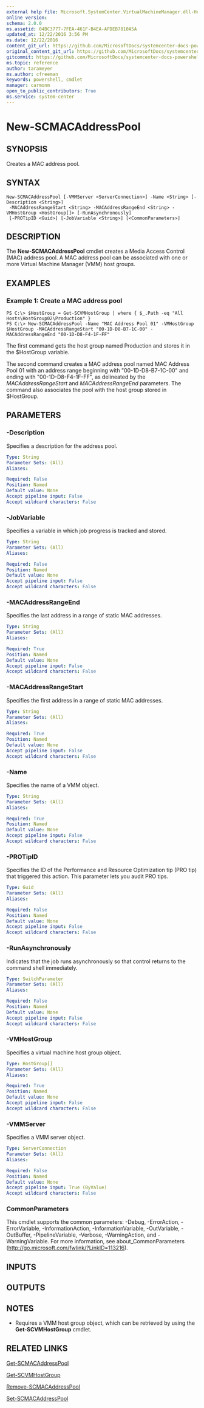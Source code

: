```yaml
---
external help file: Microsoft.SystemCenter.VirtualMachineManager.dll-Help.xml
online version: 
schema: 2.0.0
ms.assetid: 04BC3777-7FEA-461F-B4EA-AFDEB7810A5A
updated_at: 12/22/2016 3:56 PM
ms.date: 12/22/2016
content_git_url: https://github.com/MicrosoftDocs/systemcenter-docs-powershell/blob/live/systemcenter-cmdlets/SystemCenter2016/VirtualMachineManager/vlatest/New-SCMACAddressPool.md
original_content_git_url: https://github.com/MicrosoftDocs/systemcenter-docs-powershell/blob/live/systemcenter-cmdlets/SystemCenter2016/VirtualMachineManager/vlatest/New-SCMACAddressPool.md
gitcommit: https://github.com/MicrosoftDocs/systemcenter-docs-powershell/blob/96e5647587661652225fbdd2c797cd4d59d542bc/systemcenter-cmdlets/SystemCenter2016/VirtualMachineManager/vlatest/New-SCMACAddressPool.md
ms.topic: reference
author: tarameyer
ms.author: cfreeman
keywords: powershell, cmdlet
manager: carmonm
open_to_public_contributors: True
ms.service: system-center
---
```


# New-SCMACAddressPool

## SYNOPSIS
Creates a MAC address pool.

## SYNTAX

```
New-SCMACAddressPool [-VMMServer <ServerConnection>] -Name <String> [-Description <String>]
 -MACAddressRangeStart <String> -MACAddressRangeEnd <String> -VMHostGroup <HostGroup[]> [-RunAsynchronously]
 [-PROTipID <Guid>] [-JobVariable <String>] [<CommonParameters>]
```

## DESCRIPTION
The **New-SCMACAddressPool** cmdlet creates a Media Access Control (MAC) address pool.
A MAC address pool can be associated with one or more Virtual Machine Manager (VMM) host groups.

## EXAMPLES

### Example 1: Create a MAC address pool
```
PS C:\> $HostGroup = Get-SCVMHostGroup | where { $_.Path -eq "All Hosts\HostGroup02\Production" }
PS C:\> New-SCMACAddressPool -Name "MAC Address Pool 01" -VMHostGroup $HostGroup -MACAddressRangeStart "00-1D-D8-B7-1C-00" -MACAddressRangeEnd "00-1D-D8-F4-1F-FF"
```

The first command gets the host group named Production and stores it in the $HostGroup variable.

The second command creates a MAC address pool named MAC Address Pool 01 with an address range beginning with "00-1D-D8-B7-1C-00" and ending with "00-1D-D8-F4-1F-FF", as delineated by the *MACAddressRangeStart* and *MACAddressRangeEnd* parameters.
The command also associates the pool with the host group stored in $HostGroup.

## PARAMETERS

### -Description
Specifies a description for the address pool.

```yaml
Type: String
Parameter Sets: (All)
Aliases: 

Required: False
Position: Named
Default value: None
Accept pipeline input: False
Accept wildcard characters: False
```

### -JobVariable
Specifies a variable in which job progress is tracked and stored.

```yaml
Type: String
Parameter Sets: (All)
Aliases: 

Required: False
Position: Named
Default value: None
Accept pipeline input: False
Accept wildcard characters: False
```

### -MACAddressRangeEnd
Specifies the last address in a range of static MAC addresses.

```yaml
Type: String
Parameter Sets: (All)
Aliases: 

Required: True
Position: Named
Default value: None
Accept pipeline input: False
Accept wildcard characters: False
```

### -MACAddressRangeStart
Specifies the first address in a range of static MAC addresses.

```yaml
Type: String
Parameter Sets: (All)
Aliases: 

Required: True
Position: Named
Default value: None
Accept pipeline input: False
Accept wildcard characters: False
```

### -Name
Specifies the name of a VMM object.

```yaml
Type: String
Parameter Sets: (All)
Aliases: 

Required: True
Position: Named
Default value: None
Accept pipeline input: False
Accept wildcard characters: False
```

### -PROTipID
Specifies the ID of the Performance and Resource Optimization tip (PRO tip) that triggered this action.
This parameter lets you audit PRO tips.

```yaml
Type: Guid
Parameter Sets: (All)
Aliases: 

Required: False
Position: Named
Default value: None
Accept pipeline input: False
Accept wildcard characters: False
```

### -RunAsynchronously
Indicates that the job runs asynchronously so that control returns to the command shell immediately.

```yaml
Type: SwitchParameter
Parameter Sets: (All)
Aliases: 

Required: False
Position: Named
Default value: None
Accept pipeline input: False
Accept wildcard characters: False
```

### -VMHostGroup
Specifies a virtual machine host group object.

```yaml
Type: HostGroup[]
Parameter Sets: (All)
Aliases: 

Required: True
Position: Named
Default value: None
Accept pipeline input: False
Accept wildcard characters: False
```

### -VMMServer
Specifies a VMM server object.

```yaml
Type: ServerConnection
Parameter Sets: (All)
Aliases: 

Required: False
Position: Named
Default value: None
Accept pipeline input: True (ByValue)
Accept wildcard characters: False
```

### CommonParameters
This cmdlet supports the common parameters: -Debug, -ErrorAction, -ErrorVariable, -InformationAction, -InformationVariable, -OutVariable, -OutBuffer, -PipelineVariable, -Verbose, -WarningAction, and -WarningVariable. For more information, see about_CommonParameters (http://go.microsoft.com/fwlink/?LinkID=113216).

## INPUTS

## OUTPUTS

## NOTES
* Requires a VMM host group object, which can be retrieved by using the **Get-SCVMHostGroup** cmdlet.

## RELATED LINKS

[Get-SCMACAddressPool](xref:SystemCenter2016/VirtualMachineManager/vlatest/Get-SCMACAddressPool.md)

[Get-SCVMHostGroup](xref:SystemCenter2016/VirtualMachineManager/vlatest/Get-SCVMHostGroup.md)

[Remove-SCMACAddressPool](xref:SystemCenter2016/VirtualMachineManager/vlatest/Remove-SCMACAddressPool.md)

[Set-SCMACAddressPool](xref:SystemCenter2016/VirtualMachineManager/vlatest/Set-SCMACAddressPool.md)

